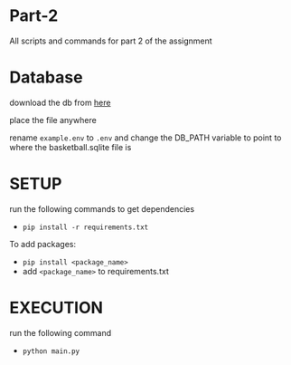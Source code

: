 # Part-2
All scripts and commands for part 2 of the assignment

# Database

download the db from [here](https://www.kaggle.com/wyattowalsh/basketball)

place the file anywhere

rename `example.env` to `.env` and change the DB_PATH variable to point to where the basketball.sqlite file is


# SETUP

run the following commands to get dependencies
- `pip install -r requirements.txt`

To add packages:
- `pip install <package_name>`
- add `<package_name>` to requirements.txt


# EXECUTION
run the following command
- `python main.py`
